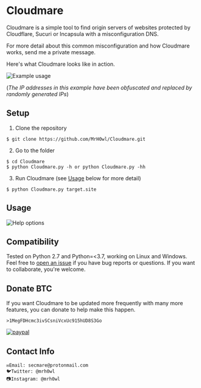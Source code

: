 # Cloudmare

Cloudmare is a simple tool to find origin servers of websites protected by Cloudflare, Sucuri or Incapsula with a misconfiguration DNS.

For more detail about this common misconfiguration and how Cloudmare works, send me a private message.

Here's what Cloudmare looks like in action.

![Example usage](https://i.imgur.com/pSzOXFG.png "Example usage")

(_The IP addresses in this example have been obfuscated and replaced by randomly generated IPs_)

## Setup

1) Clone the repository

```
$ git clone https://github.com/MrH0wl/Cloudmare.git
```

2) Go to the folder

```
$ cd Cloudmare
$ python Cloudmare.py -h or python Cloudmare.py -hh
```

3) Run Cloudmare (see [Usage](#usage) below for more detail)

```
$ python Cloudmare.py target.site
```

## Usage

![Help options](https://i.imgur.com/9pmF1ol.png "Help options")

## Compatibility

Tested on Python 2.7 and Python=<3.7, working on Linux and Windows. Feel free to [open an issue] if you have bug reports or questions. If you want to collaborate, you're welcome.

[open an issue]: https://github.com/MrH0wl/Cloudmare/issues/new

## Donate BTC

If you want Cloudmare to be updated more frequently with many more features, you can donate to help make this happen.

```
>1MegFDHcmc3ivSCsniVcxUc915hUD8S3Go
```
[![paypal](https://www.paypalobjects.com/en_US/i/btn/btn_donateCC_LG.gif)](https://paypal.me/jackablandon)

## Contact Info
```
✉️Email: secmare@protonmail.com
🐦Twitter: @mrh0wl
📷Instagram: @mrh0wl
```
